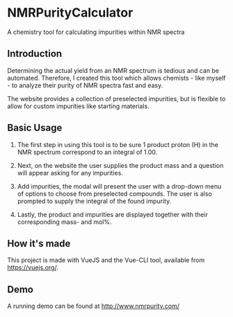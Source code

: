 # NMRPurityCalculator
A chemistry tool for calculating impurities within NMR spectra

## Introduction
Determining the actual yield from an NMR spectrum is tedious and can be automated. 
Therefore, I created this tool which allows chemists - like myself - to analyze their purity of NMR spectra fast and easy.

The website provides a collection of preselected impurities, but is flexible to allow for custom impurities like starting materials.

## Basic Usage

1. The first step in using this tool is to be sure 1 product proton (H) in the NMR spectrum correspond to an integral of 1.00.

1. Next, on the website the user supplies the product mass and a question will appear asking for any impurities.

1. Add impurities, the modal will present the user with a drop-down menu of options to choose from preselected compounds.
The user is also prompted to supply the integral of the found impurity. 

1. Lastly, the product and impurities are displayed together with their corresponding mass- and mol%.

## How it's made
This project is made with VueJS and the Vue-CLI tool, available from https://vuejs.org/.

## Demo
A running demo can be found at http://www.nmrpurity.com/
